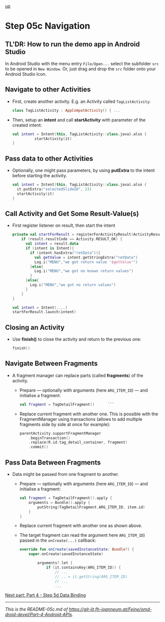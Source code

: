 [up](../study-material--android-apis.md)

# Step 05c Navigation

## TL'DR: How to run the demo app in Android Studio

In Android Studio with the menu entry ```File/Open...``` select the subfolder ```src``` to be opened in ```New Window```. Or, just drag and drop the ```src``` folder onto your Android Studio Icon.

## Navigate to other Activities

* First, create another activity. E.g. an Activity called ```TagListActivity```:


	```kotlin
	class TagListActivity : AppCompatActivity() { ...
	```

* Then, setup an **intent** and call **startActivity** with parameter of the created intent:

	```kotlin
	val intent = Intent(this, TagListActivity::class.java).also {
	          startActivity(it)
	}
	```

## Pass data to other Activities

* Optionally, one might pass parameters, by using **putExtra** to the intent before starting the activity.

	```kotlin
	val intent = Intent(this, TagListActivity::class.java).also {
	  it.putExtra("selectedSlideID", 23)
	  startActivity(it)
	}
	```
## Call Activity and Get Some Result-Value(s)

* First register listener on result, then start the intent


	```kotlin
	private val startForResult = registerForActivityResult(ActivityResultContracts.StartActivityForResult()) { result: ActivityResult ->
	    if (result.resultCode == Activity.RESULT_OK) {
	      val intent = result.data
	      if (intent is Intent){
	        if (intent.hasExtra("retData")){
	          val getValue = intent.getStringExtra("retData")
	          Log.i("MENU","we got return value '$getValue'")
	        }else{
	          Log.i("MENU","we got no known return values")
	        }
	      }else{
	        Log.i("MENU","we got no return values")
	      }
	    }
	}
	```
	
	```kotlin
	val intent = Intent(....)
	startForResult.launch(intent)
	```
## Closing an Activity

* Use **finish()** to close the activity and return to the previous one:

	```kotlin
   finish()
	```

## Navigate Between Fragments 

* A fragment manager can replace parts (called **fragments**) of the activity.

	* Prepare — optionally with arguments (here ```ARG_ITEM_ID```) — and initialise a fragment:

		
		```kotlin
		val fragment = TagDetailFragment()		```
	
	* Replace current fragment with another one. This is possible with the FragmentManager using transactions (allows to add multiple fragments side by side at once for example):

		```kotlin
		parentActivity.supportFragmentManager
			.beginTransaction()
			.replace(R.id.tag_detail_container, fragment)
			.commit()
		```

## Pass Data Between Fragments
	
* Data might be passed from one fragment to another.

	* Prepare — optionally with arguments (here ```ARG_ITEM_ID```) — and initialise a fragment:

		
		```kotlin
		val fragment = TagDetailFragment().apply {
			arguments = Bundle().apply {
				putString(TagDetailFragment.ARG_ITEM_ID, item.id)
			}
		}
		```
		
		
	* Replace current fragment with another one as shown above.
		
	* The target fragment can read the argument here ```ARG_ITEM_ID```) passed in the ```onCreate(...)``` callback:

		```kotlin
		override fun onCreate(savedInstanceState: Bundle?) {
			super.onCreate(savedInstanceState)

				arguments?.let {
					if (it.containsKey(ARG_ITEM_ID)) {
						// ...
						// .. = it.getString(ARG_ITEM_ID)
						// ...
						...
		```

[Next part: Part 4 - Step 5d Data Binding](../05d-Slideshow-GUI-StaticDemoData+ShowNext-DataBinding--ViewModel/README-05d.md)


---

*This is the README-05c.md of <https://git-iit.fh-joanneum.at/Feine/omd-droid-devel/Part-4-Android-APIs>.*